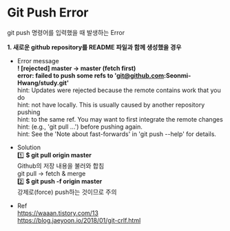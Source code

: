 # Git Push Error  
git push 명령어를 입력했을 때 발생하는 Error  

 **1. 새로운 github repository를 README 파일과 함께 생성했을 경우**
* Error message  
**! [rejected] master -> master (fetch first)**  
**error: failed to push some refs to 'git@github.com:Seonmi-Hwang/study.git'**  
hint: Updates were rejected because the remote contains work that you do  
hint: not have locally. This is usually caused by another repository pushing  
hint: to the same ref. You may want to first integrate the remote changes  
hint: (e.g., 'git pull ...') before pushing again.  
hint: See the 'Note about fast-forwards' in 'git push --help' for details.  

* Solution  
1️⃣ **$ git pull origin master**  
Github의 저장 내용을 불러와 합침  
git pull -> fetch & merge  <br>
2️⃣ **$ git push -f origin master**  
강제로(force) push하는 것이므로 주의    

* Ref  
https://waaan.tistory.com/13  
https://blog.jaeyoon.io/2018/01/git-crlf.html  
